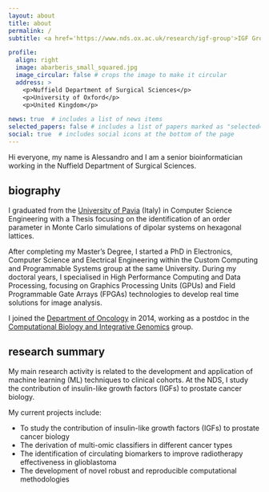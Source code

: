 ```yaml
---
layout: about
title: about
permalink: /
subtitle: <a href='https://www.nds.ox.ac.uk/research/igf-group'>IGF Group</a>, <a href='https://www.nds.ox.ac.uk/'>NDS</a>, <a href='http://www.ox.ac.uk//'>University of Oxford</a>

profile:
  align: right
  image: abarberis_small_squared.jpg
  image_circular: false # crops the image to make it circular
  address: >
    <p>Nuffield Department of Surgical Sciences</p>
    <p>University of Oxford</p>
    <p>United Kingdom</p>

news: true  # includes a list of news items
selected_papers: false # includes a list of papers marked as "selected={true}"
social: true  # includes social icons at the bottom of the page
---
```


Hi everyone, my name is Alessandro and I am a senior bioinformatician working in the Nuffield Department of Surgical Sciences.

## biography

I graduated from the [University of Pavia](http://wcm-3.unipv.it/site/en/home.html) (Italy) in Computer Science Engineering with a Thesis focusing on the identification of an order parameter in Monte Carlo simulations of dipolar systems on hexagonal lattices.

After completing my Master’s Degree, I started a PhD in Electronics, Computer Science and Electrical Engineering within the Custom Computing and Programmable Systems group at the same University. During my doctoral years, I specialised in High Performance Computing and Data Processing, focusing on Graphics Processing Units (GPUs) and Field Programmable Gate Arrays (FPGAs) technologies to develop real time solutions for image analysis. 

I joined the [Department of Oncology](https://www.oncology.ox.ac.uk/) in 2014, working as a postdoc in the [Computational Biology and Integrative Genomics](https://www.oncology.ox.ac.uk/research/research-group/computational-biology-and-integrative-genomics) group.

## research summary

My main research activity is related to the development and application of machine learning (ML) techniques to clinical cohorts. At the NDS, I study the contribution of insulin-like growth factors (IGFs) to prostate cancer biology.

My current projects include:

* To study the contribution of insulin-like growth factors (IGFs) to prostate cancer biology
* The derivation of multi-omic classifiers in different cancer types
* The identification of circulating biomarkers to improve radiotherapy effectiveness in glioblastoma
* The development of novel robust and reproducible computational methodologies